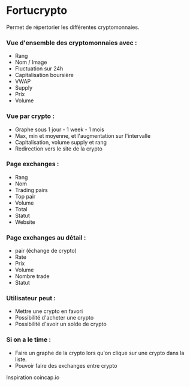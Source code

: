 # Fortucrypto
Permet de répertorier les différentes cryptomonnaies.

### Vue d'ensemble des cryptomonnaies avec :
- Rang
- Nom / Image
- Fluctuation sur 24h
- Capitalisation boursière
- VWAP
- Supply
- Prix
- Volume

### Vue par crypto :
- Graphe sous 1 jour - 1 week - 1 mois
- Max, min et moyenne, et l'augmentation sur l'intervalle
- Capitalisation, volume supply et rang
- Redirection vers le site de la crypto

### Page exchanges :
- Rang
- Nom
- Trading pairs
- Top pair
- Volume
- Total
- Statut
- Website

### Page exchanges au détail :
- pair (échange de crypto)
- Rate
- Prix
- Volume
- Nombre trade
- Statut

### Utilisateur peut :
- Mettre une crypto en favori
- Possibilité d'acheter une crypto
- Possibilité d'avoir un solde de crypto

### Si on a le time :
- Faire un graphe de la crypto lors qu'on clique sur une crypto dans la liste.
- Pouvoir faire des exchanges entre crypto


Inspiration coincap.io
